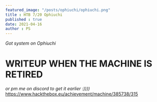 ```yaml
---
featured_image: "/posts/ophiuchi/ophiuchi.png"
title : HTB 7/20 Ophiuchi
published : true
date: 2021-04-16
author : PS
---
```


*Got system on Ophiuchi*
# WRITEUP WHEN THE MACHINE IS RETIRED
*or pm me on discord to get it earlier :))))* 
https://www.hackthebox.eu/achievement/machine/385738/315

